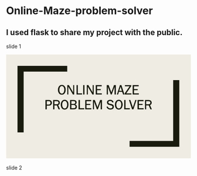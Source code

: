 # Online-Maze-problem-solver


<h2>I used flask to share my project with the public.</h2> 

<p> slide 1  </p>


![](https://github.com/henatan/Online-Maze-problem-solver/blob/master/Slide1.png)


<p> slide 2  </p>
